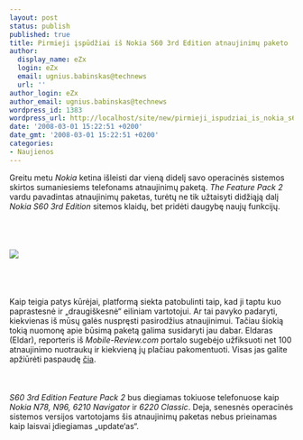 ```yaml
---
layout: post
status: publish
published: true
title: Pirmieji įspūdžiai iš Nokia S60 3rd Edition atnaujinimų paketo
author:
  display_name: eZx
  login: eZx
  email: ugnius.babinskas@technews
  url: ''
author_login: eZx
author_email: ugnius.babinskas@technews
wordpress_id: 1383
wordpress_url: http://localhost/site/new/pirmieji_ispudziai_is_nokia_s60_3rd_edition_atnaujinimu_paketo/
date: '2008-03-01 15:22:51 +0200'
date_gmt: '2008-03-01 15:22:51 +0200'
categories:
- Naujienos
---
```

<p>Greitu metu <i>Nokia</i> ketina išleisti dar vieną didelį savo operacinės sistemos skirtos sumaniesiems telefonams atnaujinimų paketą. <i>The Feature Pack 2</i> vardu pavadintas atnaujinimų paketas, turėtų ne tik užtaisyti didžiąją dalį <i>Nokia S60 3rd Edition</i> sitemos klaidų, bet pridėti daugybę naujų funkcijų.<br />
<br><br />
<br><br><img src=" http://www.technews.lt/upl/Failai/S603rdEdFP2.jpg"><br><br />
<br><br />
<br>Kaip teigia patys kūrėjai, platformą siekta patobulinti taip, kad ji taptu kuo paprastesnė ir „draugiškesnė“ eiliniam vartotojui. Ar tai pavyko padaryti, kiekvienas iš mūsų galės nuspręsti pasirodžius atnaujinimui. Tačiau šiokią tokią nuomonę apie būsimą paketą galima susidaryti jau dabar. Eldaras (Eldar), reporteris iš <i>Mobile-Review.com</i> portalo sugebėjo užfiksuoti net 100 atnaujinimo nuotraukų ir kiekvieną jų plačiau pakomentuoti. Visas jas galite apžiūrėti paspaudę <a class="ns" href="http://translate.google.com/translate?u=http%3A%2F%2Fwww.mobile-review.com%2Freview%2Fnokia-s60-fp2-full.shtml&amp;langpair=ru%7Cen&amp;hl=en&amp;ie=UTF8">čia</a>.<br />
<br><br />
<br><i>S60 3rd Edition Feature Pack 2</i> bus diegiamas tokiuose telefonuose kaip <i>Nokia N78, N96, 6210 Navigator</i> ir <i>6220 Classic</i>. Deja, senesnės operacinės sistemos versijos vartotojams šis atnaujinimų paketas nebus prieinamas kaip laisvai įdiegiamas „update‘as“.<br />
<br></p>
